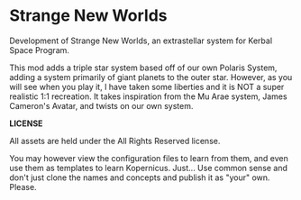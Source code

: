 # Strange New Worlds
Development of Strange New Worlds, an extrastellar system for Kerbal Space Program.

This mod adds a triple star system based off of our own Polaris System, adding a system primarily of giant planets to the outer star. However, as you will see when you play it, I have taken some liberties and it is NOT a super realistic 1:1 recreation. It takes inspiration from the Mu Arae system, James Cameron's Avatar, and twists on our own system.


**LICENSE**

All assets are held under the All Rights Reserved license.

You may however view the configuration files to learn from them, and even use them as templates to learn Kopernicus. Just... Use common sense and don't just clone the names and concepts and publish it as "your" own. Please.
